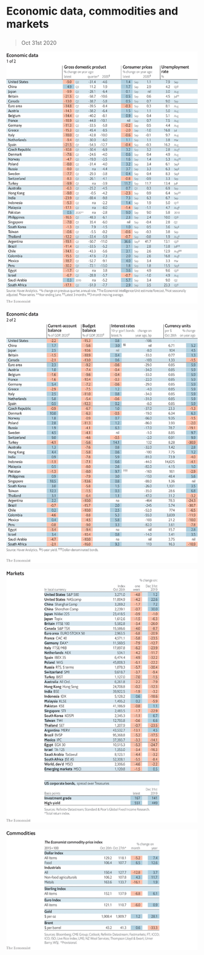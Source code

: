 ###### 

# Economic data, commodities and markets 

#####  

> Oct 31st 2020 

![image](images/20201031_INT101.png) 


![image](images/20201031_INT102.png) 


![image](images/20201031_INT201.png) 


![image](images/20201031_INT401.png) 


